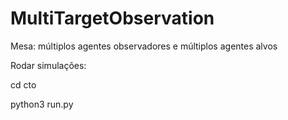 # MultiTargetObservation
Mesa: múltiplos agentes observadores e múltiplos agentes alvos

Rodar simulações:

cd cto

python3 run.py
